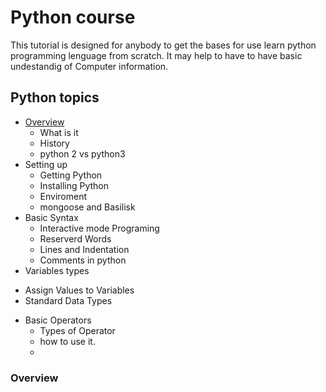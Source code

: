 # Python course

This tutorial is designed for anybody to get the bases for use learn python programming lenguage from scratch.
It may help to have to have basic undestandig of Computer information.
## Python topics
 * [Overview](###Overview)
   - What is it
   - History
   - python 2 vs python3
 * Setting up
   - Getting Python
   - Installing Python
   - Enviroment 
   - mongoose and Basilisk
 * Basic Syntax
   - Interactive mode Programing
   - Reserverd Words
   - Lines and Indentation
   - Comments in python
 * Variables types
  -  Assign Values to Variables
  -  Standard Data Types
 * Basic Operators 
   - Types of Operator
   - how to use it.
   - 
 

### Overview

